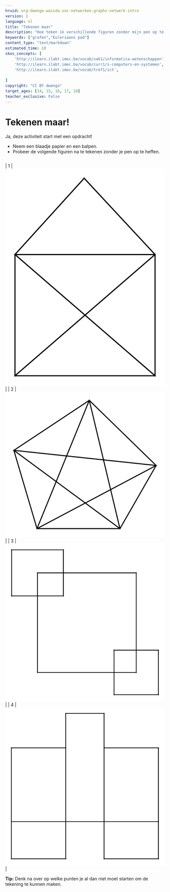 ```yaml
---
hruid: org-dwengo-waisda-soc-netwerken-graphs-netwerk-intro
version: 1
language: nl
title: "Tekenen maar"
description: "Hoe teken ik verschillende figuren zonder mijn pen op te heffen?"
keywords: ["grafen","Euleriaans pad"]
content_type: "text/markdown"
estimated_time: 10
skos_concepts: [
    'http://ilearn.ilabt.imec.be/vocab/vak1/informatica-wetenschappen', 
    'http://ilearn.ilabt.imec.be/vocab/curr1/s-computers-en-systemen',
    'http://ilearn.ilabt.imec.be/vocab/tref1/ict',

]
copyright: "CC BY dwengo"
target_ages: [14, 15, 16, 17, 18]
teacher_exclusive: False
---
```


# Tekenen maar!

Ja, deze activiteit start met een opdracht! 
- Neem een blaadje papier en een balpen. 
- Probeer de volgende figuren na te tekenen zonder je pen op te heffen.

|  |  |
| - | - |

| 1 | ![](img/euler1.svg) |
| 2 | ![](img/euler2.svg) |
| 3 | ![](img/euler3.svg) |
| 4 | ![](img/euler4.svg) |

**Tip:** Denk na over op welke punten je al dan niet moet starten om de tekening te kunnen maken.


